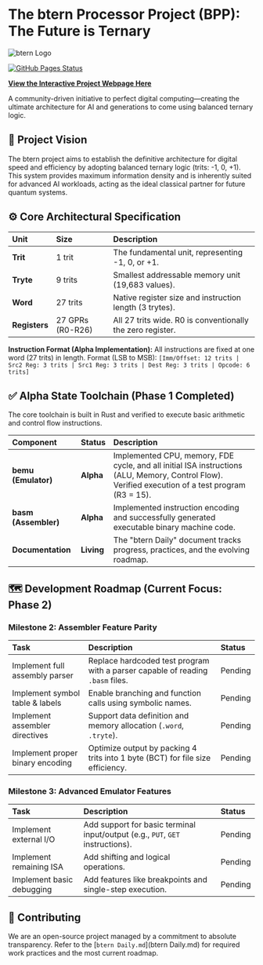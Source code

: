 # The btern Processor Project (BPP): The Future is Ternary

![btern Logo](https://madgoathaz.github.io/btern/btern.png)

[![GitHub Pages Status](https://github.com/MadGoatHaz/btern/actions/workflows/pages.yml/badge.svg)](https://madgoathaz.github.io/btern/)

**[View the Interactive Project Webpage Here](https://madgoathaz.github.io/btern/)**

A community-driven initiative to perfect digital computing—creating the ultimate architecture for AI and generations to come using balanced ternary logic.

## 🚀 Project Vision

The btern project aims to establish the definitive architecture for digital speed and efficiency by adopting balanced ternary logic (trits: -1, 0, +1). This system provides maximum information density and is inherently suited for advanced AI workloads, acting as the ideal classical partner for future quantum systems.

## ⚙️ Core Architectural Specification

| Unit | Size | Description |
| :--- | :--- | :--- |
| **Trit** | 1 trit | The fundamental unit, representing -1, 0, or +1. |
| **Tryte** | 9 trits | Smallest addressable memory unit (19,683 values). |
| **Word** | 27 trits | Native register size and instruction length (3 trytes). |
| **Registers** | 27 GPRs (R0-R26) | All 27 trits wide. R0 is conventionally the zero register. |

**Instruction Format (Alpha Implementation):**
All instructions are fixed at one word (27 trits) in length.
Format (LSB to MSB): `[Imm/Offset: 12 trits | Src2 Reg: 3 trits | Src1 Reg: 3 trits | Dest Reg: 3 trits | Opcode: 6 trits]`

## ✅ Alpha State Toolchain (Phase 1 Completed)

The core toolchain is built in Rust and verified to execute basic arithmetic and control flow instructions.

| Component | Status | Description |
| :--- | :--- | :--- |
| **bemu (Emulator)** | **Alpha** | Implemented CPU, memory, FDE cycle, and all initial ISA instructions (ALU, Memory, Control Flow). Verified execution of a test program (R3 = 15). |
| **basm (Assembler)** | **Alpha** | Implemented instruction encoding and successfully generated executable binary machine code. |
| **Documentation** | **Living** | The "btern Daily" document tracks progress, practices, and the evolving roadmap. |

## 🗺️ Development Roadmap (Current Focus: Phase 2)

### Milestone 2: Assembler Feature Parity
| Task | Description | Status |
| :--- | :--- | :--- |
| Implement full assembly parser | Replace hardcoded test program with a parser capable of reading `.basm` files. | Pending |
| Implement symbol table & labels | Enable branching and function calls using symbolic names. | Pending |
| Implement assembler directives | Support data definition and memory allocation (`.word`, `.tryte`). | Pending |
| Implement proper binary encoding | Optimize output by packing 4 trits into 1 byte (BCT) for file size efficiency. | Pending |

### Milestone 3: Advanced Emulator Features
| Task | Description | Status |
| :--- | :--- | :--- |
| Implement external I/O | Add support for basic terminal input/output (e.g., `PUT`, `GET` instructions). | Pending |
| Implement remaining ISA | Add shifting and logical operations. | Pending |
| Implement basic debugging | Add features like breakpoints and single-step execution. | Pending |

## 🤝 Contributing

We are an open-source project managed by a commitment to absolute transparency. Refer to the [`btern Daily.md`](btern Daily.md) for required work practices and the most current roadmap.